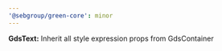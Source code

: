 ```yaml
---
'@sebgroup/green-core': minor
---
```


**GdsText:** Inherit all style expression props from GdsContainer
